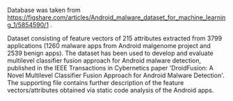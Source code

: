 Database was taken from https://figshare.com/articles/Android_malware_dataset_for_machine_learning_1/5854590/1 .


Dataset consisting of feature vectors of 215 attributes extracted from 3799 applications 
(1260 malware apps from Android malgenome project and 2539 benign apps). 
The dataset has been used to develop and evaluate multilevel classifier fusion approach 
for Android malware detection, published in the IEEE Transactions in Cybernetics paper 
'DroidFusion: A Novel Multilevel Classifier Fusion Approach for Android Malware Detection'. 
The supporting file contains further description of the feature vectors/attributes obtained 
via static code analysis of the Android apps.
